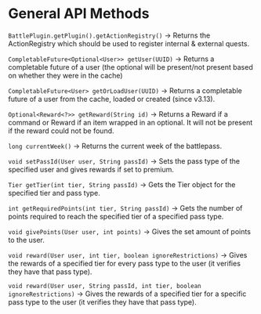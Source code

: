 # General API Methods

`BattlePlugin.getPlugin().getActionRegistry()` -> Returns the ActionRegistry which should be used to register internal & external quests.

`CompletableFuture<Optional<User>> getUser(UUID)` -> Returns a completable future of a user (the optional will be present/not present based on whether they were in the cache)

`CompletableFuture<User> getOrLoadUser(UUID)` -> Returns a completable future of a user from the cache, loaded or created (since v3.13).

`Optional<Reward<?>> getReward(String id)` -> Returns a Reward if a command or Reward if an item wrapped in an optional. It will not be present if the reward could not be found.

`long currentWeek()` -> Returns the current week of the battlepass.

`void setPassId(User user, String passId)` -> Sets the pass type of the specified user and gives rewards if set to premium.

`Tier getTier(int tier, String passId)` -> Gets the Tier object for the specified tier and pass type.

`int getRequiredPoints(int tier, String passId)` -> Gets the number of points required to reach the specified tier of a specified pass type.

`void givePoints(User user, int points)` -> Gives the set amount of points to the user.

`void reward(User user, int tier, boolean ignoreRestrictions)` -> Gives the rewards of a specified tier for every pass type to the user (it verifies they have that pass type).

`void reward(User user, String passId, int tier, boolean ignoreRestrictions)` -> Gives the rewards of a specified tier for a specific pass type to the user (it verifies they have that pass type).
